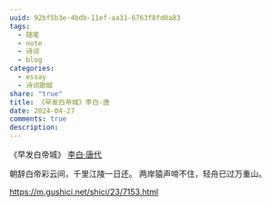 ```yaml
---
uuid: 92bf5b3e-4bdb-11ef-aa31-6763f8fd0a83
tags:
  - 随笔
  - note
  - 诗词
  - blog
categories:
  - essay
  - 诗词歌赋
share: "true"
title: 《早发白帝城》李白·唐
date: 2024-04-27
comments: true
description: 
---
```


《早发白帝城》
[李白·唐代](2%20Aera/人物/古代/李白·唐代.md)

朝辞白帝彩云间，千里江陵一日还。
两岸猿声啼不住，轻舟已过万重山。

https://m.gushici.net/shici/23/7153.html
